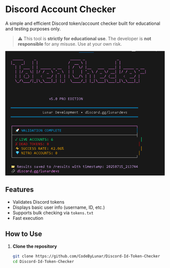 # Discord Account Checker

A simple and efficient Discord token/account checker built for educational and testing purposes only.

> ⚠️ This tool is **strictly for educational use**. The developer is **not responsible** for any misuse. Use at your own risk.

![Preview](image.png)

## Features

- Validates Discord tokens
- Displays basic user info (username, ID, etc.)
- Supports bulk checking via `tokens.txt`
- Fast execution

## How to Use

1. **Clone the repository**  
   ```bash
   git clone https://github.com/CodeByLunar/Discord-Id-Token-Checker
   cd Discord-Id-Token-Checker
